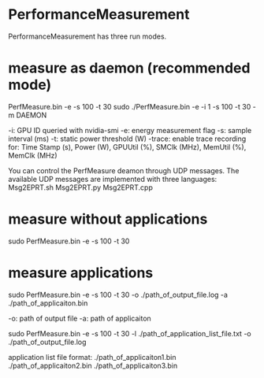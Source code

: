 # PerformanceMeasurement

PerformanceMeasurement has three run modes.

# measure as daemon (recommended mode)
PerfMeasure.bin -e -s 100 -t 30
sudo ./PerfMeasure.bin -e -i 1 -s 100 -t 30 -m DAEMON

-i: GPU ID queried with nvidia-smi
-e: energy measurement flag
-s: sample interval (ms)
-t: static power threshold (W)
-trace: enable trace recording for: Time Stamp (s), Power (W), GPUUtil (%), SMClk (MHz), MemUtil (%), MemClk (MHz)

You can control the PerfMeasure deamon through UDP messages. The available UDP messages are implemented with three languages: Msg2EPRT.sh Msg2EPRT.py Msg2EPRT.cpp

# measure without applications
sudo PerfMeasure.bin -e -s 100 -t 30

# measure applications
sudo PerfMeasure.bin -e -s 100 -t 30 -o ./path_of_output_file.log -a ./path_of_applicaiton.bin <application arguments>

-o: path of output file
-a: path of applicaiton <application arguments>


sudo PerfMeasure.bin -e -s 100 -t 30 -l ./path_of_application_list_file.txt -o ./path_of_output_file.log

application list file format:
./path_of_applicaiton1.bin <application arguments>
./path_of_applicaiton2.bin <application arguments>
./path_of_applicaiton3.bin <application arguments>








